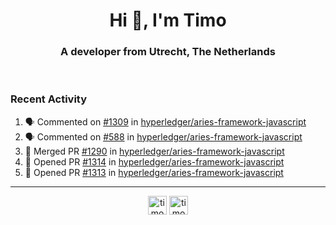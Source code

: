 <h1 align="center">Hi 👋, I'm Timo</h1>
<h3 align="center">A developer from Utrecht, The Netherlands</h3>
<br/>
<!-- https://github.com/rahuldkjain/github-profile-readme-generator --!>

<!--  <p align="left"><img src="https://github-readme-stats.vercel.app/api?username=timoglastra&show_icons=true&count_private=true&" alt="timoglastra" /></p> --!>

<!--
Github language stats
<p align="left"><img src="https://github-readme-stats.vercel.app/api/top-langs/?username=timoglastra&layout=compact" alt="timoglastra" /><p>
-->

<!-- Codestats language stats -->
<!-- <p align="left"><img src="https://codestats-readme.vercel.app/api/top-langs/?username=timoglastra&layout=compact&language_count=12" alt="timoglastra" /><p>    --!>
  
<h3>Recent Activity</h3>

<!--START_SECTION:activity-->
1. 🗣 Commented on [#1309](https://github.com/hyperledger/aries-framework-javascript/issues/1309) in [hyperledger/aries-framework-javascript](https://github.com/hyperledger/aries-framework-javascript)
2. 🗣 Commented on [#588](https://github.com/hyperledger/aries-framework-javascript/issues/588) in [hyperledger/aries-framework-javascript](https://github.com/hyperledger/aries-framework-javascript)
3. 🎉 Merged PR [#1290](https://github.com/hyperledger/aries-framework-javascript/pull/1290) in [hyperledger/aries-framework-javascript](https://github.com/hyperledger/aries-framework-javascript)
4. 💪 Opened PR [#1314](https://github.com/hyperledger/aries-framework-javascript/pull/1314) in [hyperledger/aries-framework-javascript](https://github.com/hyperledger/aries-framework-javascript)
5. 💪 Opened PR [#1313](https://github.com/hyperledger/aries-framework-javascript/pull/1313) in [hyperledger/aries-framework-javascript](https://github.com/hyperledger/aries-framework-javascript)
<!--END_SECTION:activity-->

---

<p align="center">
<a href="https://twitter.com/timoglastra" target="blank"><img align="center" src="https://cdn.jsdelivr.net/npm/simple-icons@3.0.1/icons/twitter.svg" alt="timoglastra" height="30" width="30" /></a>
<a href="https://linkedin.com/in/timoglastra" target="blank"><img align="center" src="https://cdn.jsdelivr.net/npm/simple-icons@3.0.1/icons/linkedin.svg" alt="timoglastra" height="30" width="30" /></a>
</p>



